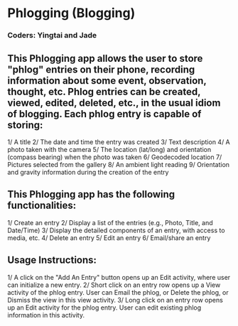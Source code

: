 # Phlogging (Blogging)
### Coders: Yingtai and Jade

## This Phlogging app allows the user to store "phlog" entries on their phone, recording information about some event, observation, thought, etc. Phlog entries can be created, viewed, edited, deleted, etc., in the usual idiom of blogging. Each phlog entry is capable of storing:

1/ A title
2/ The date and time the entry was created
3/ Text description
4/ A photo taken with the camera
5/ The location (lat/long) and orientation (compass bearing) when the photo was taken
6/ Geodecoded location
7/ Pictures selected from the gallery
8/ An ambient light reading
9/ Orientation and gravity information during the creation of the entry

## This Phlogging app has the following functionalities:

1/ Create an entry
2/ Display a list of the entries (e.g., Photo, Title, and Date/Time)
3/ Display the detailed components of an entry, with access to media, etc.
4/ Delete an entry
5/ Edit an entry
6/ Email/share an entry


## Usage Instructions:
1/ A click on the "Add An Entry" button opens up an Edit activity, where user can initialize a new entry.
2/ Short click on an entry row opens up a View activity of the phlog entry. 
  User can Email the phlog, or Delete the phlog, or Dismiss the view in this view activity.
3/ Long click on an entry row opens up an Edit activity for the phlog entry.
  User can edit existing phlog information in this activity.
